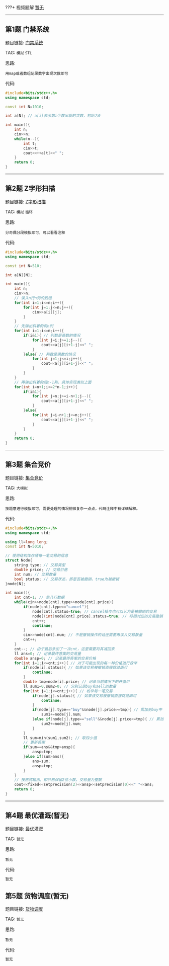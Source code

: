 ???+ 视频题解
    [暂无]()

- - - - - -

## 第1题 门禁系统

题目链接: [门禁系统](http://118.190.20.162/view.page?gpid=T21)

TAG: `模拟` `STL`

思路:

`用map或者数组记录数字出现次数即可`

代码:

```cpp
#include<bits/stdc++.h>
using namespace std;

const int N=1010;

int a[N]; // a[i]表示第i个数出现的次数，初始为0

int main(){
    int n;
    cin>>n;
    while(n--){
        int t;
        cin>>t;
        cout<<++a[t]<<" ";
    }
    return 0;
}
```

- - - - - -

## 第2题 Z字形扫描

题目链接: [Z字形扫描](http://118.190.20.162/view.page?gpid=T20)

TAG: `模拟` `循环`

思路:

`分奇偶分段模拟即可，可以看看注释`

代码:

```cpp
#include<bits/stdc++.h>
using namespace std;

const int N=510;

int a[N][N];

int main(){
    int n;
    cin>>n;
    // 读入n行n列的数组
    for(int i=1;i<=n;i++){
        for(int j=1;j<=n;j++){
            cin>>a[i][j];
        }
    }
    // 先输出斜着的前n列
    for(int i=1;i<=n;i++){
        if(i&1){ // 列数是奇数的情况
            for(int j=i;j>=1;j--){
                cout<<a[j][i+1-j]<<" ";
            }
        }else{ // 列数是偶数的情况
            for(int j=1;j<=i;j++){
                cout<<a[j][i+1-j]<<" ";
            }
        }
    }
    // 再输出斜着的后n-1列，具体实现类似上面
    for(int i=n+1;i<=2*n-1;i++){
        if(i&1){
            for(int j=n;j>=i-n+1;j--){
                cout<<a[j][i+1-j]<<" ";
            }
        }else{
            for(int j=i-n+1;j<=n;j++){
                cout<<a[j][i+1-j]<<" ";
            }
        }
    }
    return 0;
}
```

- - - - - -

## 第3题 集合竞价

题目链接: [集合竞价](http://118.190.20.162/view.page?gpid=T19)

TAG: `大模拟`

思路:

`按题意进行模拟即可，需要处理的情况稍微复杂一点点，代码注释中有详细解释。`

代码:

```cpp
#include<bits/stdc++.h>
using namespace std;

using ll=long long;
const int N=5010;

// 使用结构体存储每一笔交易的信息
struct Node{
    string type; // 交易类型
    double price; // 交易价格
    int num; // 交易数量
    bool status; // 交易状态，即是否被撤销，true为被撤销
}node[N];

int main(){
    int cnt=1; // 第几行数据
    while(cin>>node[cnt].type>>node[cnt].price){
        if(node[cnt].type=="cancel"){
            node[cnt].status=true; // cancel操作也可以认为是被撤销的交易
            node[(int)node[cnt].price].status=true; // 将相对应的交易撤销
            cnt++;
            continue;
        }
        cin>>node[cnt].num; // 不是撤销操作的话还需要再读入交易数量
        cnt++;
    }
    cnt--; // 由于最后多加了一次cnt，这里需要将其减回来
    ll ans=0; // 记录最终答案的交易量
    double ansp=0; // 记录最终答案的交易价格
    for(int i=1;i<=cnt;i++){ // 对于可能出现的每一种价格进行枚举
        if(node[i].status){ // 如果该交易被撤销直接跳过即可
            continue;
        }
        double tmp=node[i].price; // 记录当前情况下的开盘价
        ll sum1=0,sum2=0; // 分别记录buy和sell的数量
        for(int j=1;j<=cnt;j++){ // 枚举每一笔交易
            if(node[j].status){ // 如果该交易被撤销直接跳过即可
                continue;
            }
            if(node[j].type=="buy"&&node[j].price>=tmp){ // 累加到buy中
                sum1+=node[j].num;
            }else if(node[j].type=="sell"&&node[j].price<=tmp){ // 累加到sell中
                sum2+=node[j].num;
            }
        }
        ll sum=min(sum1,sum2); // 取较小值
        // 更新答案
        if(sum==ans&&tmp>ansp){
            ansp=tmp;
        }else if(sum>ans){
            ans=sum;
            ansp=tmp;
        }
    }
    // 按格式输出，即价格保留2位小数，交易量为整数
    cout<<fixed<<setprecision(2)<<ansp<<setprecision(0)<<" "<<ans;
    return 0;
}
```

- - - - - -

## 第4题 最优灌溉(暂无)

题目链接: [最优灌溉](http://118.190.20.162/view.page?gpid=T18)

TAG: `暂无`

思路:

`暂无`

代码:

```cpp
暂无
```

## 第5题 	货物调度(暂无)

题目链接: [货物调度](http://118.190.20.162/view.page?gpid=T17)

TAG: `暂无`

思路:

`暂无`

代码:

```cpp
暂无
```